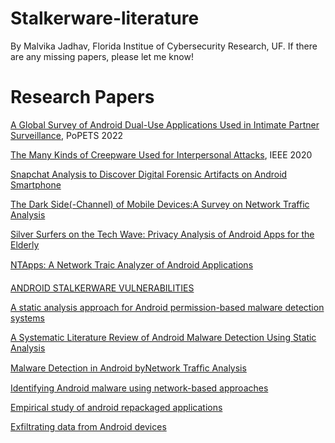 # Stalkerware-literature

By Malvika Jadhav, Florida Institue of Cybersecurity Research, UF. If there are any missing papers, please let me know!

# Research Papers
[A Global Survey of Android Dual-Use Applications Used in Intimate Partner Surveillance](https://petsymposium.org/popets/2022/popets-2022-0102.pdf), PoPETS 2022

[The Many Kinds of Creepware Used for Interpersonal Attacks](https://ieeexplore.ieee.org/document/9152794), IEEE 2020

[Snapchat Analysis to Discover Digital Forensic Artifacts on Android Smartphone](https://www.sciencedirect.com/science/article/pii/S1877050917311006)

[The Dark Side(-Channel) of Mobile Devices:A Survey on Network Traffic Analysis](https://arxiv.org/pdf/1708.03766.pdf)

[Silver Surfers on the Tech Wave: Privacy Analysis of Android Apps for the Elderly](https://users.encs.concordia.ca/~mmannan/publications/Elderly-apps-SecureComm22.pdf)

[NTApps: A Network Traic Analyzer of Android Applications](https://profsandhu.com/cspecc_publications/2017/06/2017_Rodriguez_SACMAT.pdf)

[ANDROID STALKERWARE VULNERABILITIES](https://www.eset.com/fileadmin/ESET/CZ/Blog/2021/ESET_Android_stalkerware_vulnerabilities_white_paper.pdf)

[A static analysis approach for Android permission-based malware detection systems](https://www.ncbi.nlm.nih.gov/pmc/articles/PMC8483345/)

[A Systematic Literature Review of Android Malware Detection Using Static Analysis](https://www.researchgate.net/publication/342230005_A_Systematic_Literature_Review_of_Android_Malware_Detection_Using_Static_Analysis)

[Malware Detection in Android byNetwork Trafﬁc Analysis](https://www.researchgate.net/publication/282538598_Malware_detection_in_Android_by_network_traffic_analysis)

[Identifying Android malware using network-based approaches](https://dl.acm.org/doi/abs/10.1145/3341161.3343534)

[Empirical study of android repackaged applications](https://www.researchgate.net/publication/335312727_Empirical_study_of_android_repackaged_applications)

[Exfiltrating data from Android devices](https://pdf.sciencedirectassets.com/271887/1-s2.0-S0167404814X0009X/1-s2.0-S016740481400162X/main.pdf?X-Amz-Security-Token=IQoJb3JpZ2luX2VjEGYaCXVzLWVhc3QtMSJHMEUCIER4uqGVnxzblFWDCK2S0jRp2%2FsQKMWNnR1Y5mu5FhYxAiEA75udrxLl7v1yfeW292k0iqj4osNy2JmiW5QJiDTXlrMqsgUIHxAFGgwwNTkwMDM1NDY4NjUiDClNXXrVObfxqeT%2F2CqPBTRavJtBi2NrNW5Ki7TG4Pa0fzo64LD%2BLPpZm%2FtX3B4LgiU4NKFFR1c2ctKRTfNPL54yNosvEpUoPqn6WG%2FDDvpts2gQH%2FpCP0Pr3ltzqWP9VUCvpDdwK84mzs8gGKK%2B2J5e3BumWEQy62dq%2FEbtYXUaUfkoWrFPrXc0NxBmxKu%2F5gmpB%2FhbqfdsC6PU1T7ZJMXCQHYkhAP2322Aeev%2Bh8QakBdPqnqNL7hEXSqFhQjWi80dHtj80DftCbVGZ6nfswM6uUhGozcVKGbTJIjLChtYChDzLltoxJq2yV4F2BSGWxCbPabkGVHO5THcpoSumukOf9Uty36Daqfd9UmxADwiiB5qNl%2FYTeLhphG9AlC69JFty7e5gqdLIdQXKceNR4SdngLkc64N4y1aj3ew%2FHSbatEFsKzmBp5gb63lEtydJ%2B5%2FXKL43deaZVWLAAxQTc7avXzvCDz7p8ALjITfc6xT5wmj%2FsZwM5A583qUxBxEIDtn5mSj3kyDpkvWzGBOdSi1bxUTyb1RySNFPXZJ6MHI09xwWl41C5U3ZsvppOJO0rbfxJ81Yn08obGq9qNRkEXdE62aLK%2BnmRxq%2BSMfmcuxRMoEo%2F2r0hobGw0aIoH8T2ygIHRL4Zf0X2WXE4BdkgloyajefXs8LqTL%2BzDZ%2BBTd2hUIsdkCkWBGVVIqTVxNwyL4z%2B%2FRmwetgc8SPef%2Fi0AGrxg07BXh6d1H4bUFqVzxee99ZsKVL0u6TQTPYbl7e3IAHlKi3BS2QL25vQaYXDUt%2BKDqLm%2FxQKAz0GdivM6A0tOnjyxNnKel4rkjlwa1FScAEtwRZI%2BxCMWgMQH9DevHZjMdIeIW5dKBxt%2Bn15gx4eC91vLEr2OpM3rxOl0wvZflpgY6sQG2fh8LRoIZRkTKyOQj3yXWK7ErFr%2B4OAGTpIj86TeO6qsfvFanm%2BshPeb6Ijgn2pzORPMLLnvLp8uxmBmTMMa3EMb99dmQbd49XG1Ws25p%2BhIwv%2BQgHqvF26%2FfrmUs6kHGReeVt32jmiazwut0xljK56AgEavUTN1AVhA3TnYt94PSZkQY1fGGEJ08BiP6wTIeBX2Ym7zoXXKqnvc0I2uzVk8tM16uo2d%2FEOPTXYlua6s%3D&XAmzAlgorithm=AWS4HMACSHA256&XAmzDate=20230813T214820Z&XAmzSignedHeaders=host&XAmzExpires=300&XAmzCredential=ASIAQ3PHCVTYU52FCBHB%2F20230813%2Fuseast1%2Fs3%2Faws4_request&XzSignature=bde5e548f387072b1fcb2fefdcb2b4c812e94d134f25320e1ab6491d81a827f5&hash=b2f08bc789848a7e67e89cfb572597a7034ae2b4172ed82825d0b2561ccea8e2&host=68042c943591013ac2b2430a89b270f6af2c76d8dfd086a07176afe7c76c2c61&pii=S016740481400162X&tid=spdf-904064db-9289-4f0d-8c8c-31f9f9e7bd36&sid=afb4dcca907de249fe39bda5954080da21d5gxrqa&type=client&tsoh=d3d3LnNjaWVuY2VkaXJlY3QuY29t&ua=0f1559045451535e505059&rr=7f6429666b1e8db4&cc=us)



